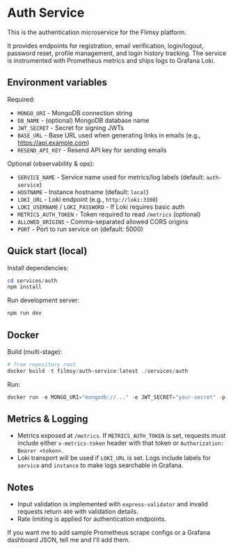 # Auth Service

This is the authentication microservice for the Flimsy platform.

It provides endpoints for registration, email verification, login/logout, password reset, profile management, and login history tracking. The service is instrumented with Prometheus metrics and ships logs to Grafana Loki.

## Environment variables

Required:

- `MONGO_URI` - MongoDB connection string
- `DB_NAME` - (optional) MongoDB database name
- `JWT_SECRET` - Secret for signing JWTs
- `BASE_URL` - Base URL used when generating links in emails (e.g., https://api.example.com)
- `RESEND_API_KEY` - Resend API key for sending emails

Optional (observability & ops):

- `SERVICE_NAME` - Service name used for metrics/log labels (default: `auth-service`)
- `HOSTNAME` - Instance hostname (default: `local`)
- `LOKI_URL` - Loki endpoint (e.g., `http://loki:3100`)
- `LOKI_USERNAME` / `LOKI_PASSWORD` - If Loki requires basic auth
- `METRICS_AUTH_TOKEN` - Token required to read `/metrics` (optional)
- `ALLOWED_ORIGINS` - Comma-separated allowed CORS origins
- `PORT` - Port to run service on (default: 5000)

## Quick start (local)

Install dependencies:

```powershell
cd services/auth
npm install
```

Run development server:

```powershell
npm run dev
```

## Docker

Build (multi-stage):

```powershell
# from repository root
docker build -t filmsy/auth-service:latest ./services/auth
```

Run:

```powershell
docker run -e MONGO_URI="mongodb://..." -e JWT_SECRET="your-secret" -p 5000:5000 filmsy/auth-service:latest
```

## Metrics & Logging

- Metrics exposed at `/metrics`. If `METRICS_AUTH_TOKEN` is set, requests must include either `x-metrics-token` header with that token or `Authorization: Bearer <token>`.
- Loki transport will be used if `LOKI_URL` is set. Logs include labels for `service` and `instance` to make logs searchable in Grafana.

## Notes

- Input validation is implemented with `express-validator` and invalid requests return `400` with validation details.
- Rate limiting is applied for authentication endpoints.

If you want me to add sample Prometheus scrape configs or a Grafana dashboard JSON, tell me and I'll add them.
